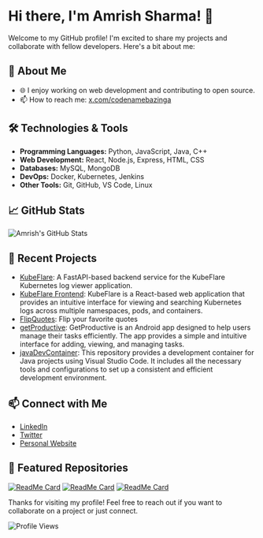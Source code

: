 # Hi there, I'm Amrish Sharma! 👋

Welcome to my GitHub profile! I'm excited to share my projects and collaborate with fellow developers. Here's a bit about me:

## 🚀 About Me

- 🌐 I enjoy working on web development and contributing to open source.
- 📫 How to reach me: [x.com/codenamebazinga](https://x.com/codenamebazinga)

## 🛠️ Technologies & Tools

- **Programming Languages:** Python, JavaScript, Java, C++
- **Web Development:** React, Node.js, Express, HTML, CSS
- **Databases:** MySQL, MongoDB
- **DevOps:** Docker, Kubernetes, Jenkins
- **Other Tools:** Git, GitHub, VS Code, Linux

## 📈 GitHub Stats

![Amrish's GitHub Stats](https://github-readme-stats.vercel.app/api?username=Amrish-Sharma&show_icons=true&theme=radical)

## 📂 Recent Projects

- [KubeFlare](https://github.com/Amrish-Sharma/kubeflare): A FastAPI-based backend service for the KubeFlare Kubernetes log viewer application.
- [KubeFlare Frontend](https://github.com/Amrish-Sharma/kubeflare-log-viewer): KubeFlare is a React-based web application that provides an intuitive interface for viewing and searching Kubernetes logs across multiple namespaces, pods, and containers.
- [FlipQuotes](https://github.com/Amrish-Sharma/FlipQuotes): Flip your favorite quotes
- [getProductive](https://github.com/Amrish-Sharma/getProductive): GetProductive is an Android app designed to help users manage their tasks efficiently. The app provides a simple and intuitive interface for adding, viewing, and managing tasks.
- [javaDevContainer](https://github.com/Amrish-Sharma/javaDevContainer): This repository provides a development container for Java projects using Visual Studio Code. It includes all the necessary tools and configurations to set up a consistent and efficient development environment.

## 📫 Connect with Me

- [LinkedIn](https://www.linkedin.com/in/amrisharma/)
- [Twitter](https://twitter.com/codenamebazinga)
- [Personal Website](https://about.me/codenamebazinga)

## 🌟 Featured Repositories
[![ReadMe Card](https://github-readme-stats.vercel.app/api/pin/?username=Amrish-Sharma&repo=kubeflare&theme=radical)](https://github.com/Amrish-Sharma/kubeflare)
[![ReadMe Card](https://github-readme-stats.vercel.app/api/pin/?username=Amrish-Sharma&repo=FlipQuotes&theme=radical)](https://github.com/Amrish-Sharma/FlipQuotes)
[![ReadMe Card](https://github-readme-stats.vercel.app/api/pin/?username=Amrish-Sharma&repo=getProductive&theme=radical)](https://github.com/Amrish-Sharma/getProductive)

Thanks for visiting my profile! Feel free to reach out if you want to collaborate on a project or just connect.

![Profile Views](https://komarev.com/ghpvc/?username=Amrish-Sharma&color=blue&style=flat)
